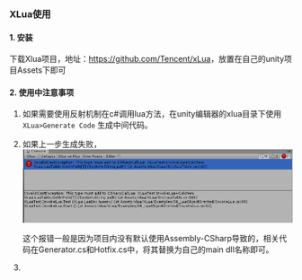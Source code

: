 ### XLua使用

#### 1. 安装

下载Xlua项目，地址：<https://github.com/Tencent/xLua>，放置在自己的unity项目Assets下即可

#### 2. 使用中注意事项

1. 如果需要使用反射机制在c#调用lua方法，在unity编辑器的xlua目录下使用`XLua>Generate Code` 生成中间代码。

2. 如果上一步生成失败，![](./image/err1.png)

   这个报错一般是因为项目内没有默认使用Assembly-CSharp导致的，相关代码在Generator.cs和Hotfix.cs中，将其替换为自己的main dll名称即可。

3. 